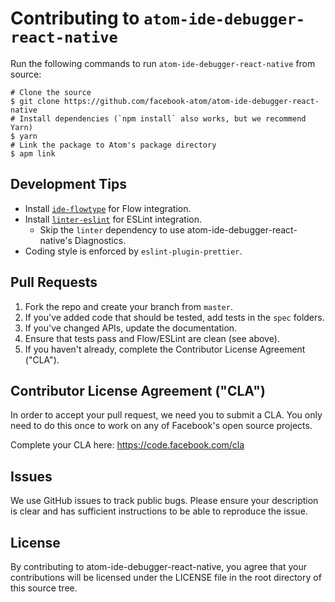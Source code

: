 # Contributing to `atom-ide-debugger-react-native`

Run the following commands to run `atom-ide-debugger-react-native` from source:

```
# Clone the source
$ git clone https://github.com/facebook-atom/atom-ide-debugger-react-native
# Install dependencies (`npm install` also works, but we recommend Yarn)
$ yarn
# Link the package to Atom's package directory
$ apm link
```
## Development Tips

- Install [`ide-flowtype`](https://atom.io/packages/ide-flowtype) for Flow integration.
- Install [`linter-eslint`](https://atom.io/packages/linter-eslint) for ESLint integration.
  - Skip the `linter` dependency to use atom-ide-debugger-react-native's Diagnostics.
- Coding style is enforced by `eslint-plugin-prettier`.

## Pull Requests

1. Fork the repo and create your branch from `master`.
2. If you've added code that should be tested, add tests in the `spec` folders.
3. If you've changed APIs, update the documentation.
4. Ensure that tests pass and Flow/ESLint are clean (see above).
7. If you haven't already, complete the Contributor License Agreement ("CLA").

## Contributor License Agreement ("CLA")
In order to accept your pull request, we need you to submit a CLA. You only need
to do this once to work on any of Facebook's open source projects.

Complete your CLA here: <https://code.facebook.com/cla>

## Issues

We use GitHub issues to track public bugs. Please ensure your description is
clear and has sufficient instructions to be able to reproduce the issue.

## License

By contributing to atom-ide-debugger-react-native, you agree that your contributions will be licensed
under the LICENSE file in the root directory of this source tree.
